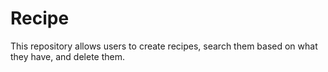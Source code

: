 # Recipe
This repository allows users to create recipes, search them based on what they have, and delete them.
